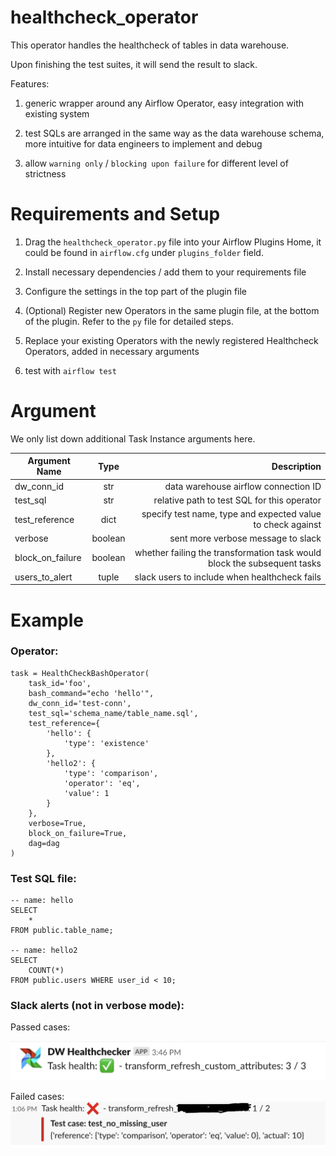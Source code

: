 # healthcheck_operator

This operator handles the healthcheck of tables in data warehouse.

Upon finishing the test suites, it will send the result to slack.

Features:

1. generic wrapper around any Airflow Operator, easy integration with existing
    system
    
2. test SQLs are arranged in the same way as the data warehouse schema, more intuitive
    for data engineers to implement and debug
    
3. allow `warning only` / `blocking upon failure` for different level of strictness

 
# Requirements and Setup

1. Drag the `healthcheck_operator.py` file into your Airflow Plugins Home, it could
    be found in `airflow.cfg` under `plugins_folder` field.

2. Install necessary dependencies / add them to your requirements file

3. Configure the settings in the top part of the plugin file

4. (Optional) Register new Operators in the same plugin file, at the bottom of the plugin.
Refer to the `py` file for detailed steps.

5. Replace your existing Operators with the newly registered Healthcheck Operators,
added in necessary arguments

6. test with `airflow test`

# Argument

We only list down additional Task Instance arguments here.

| Argument Name      | Type           | Description |
| ------------- |:-------------:| -----:|
| dw_conn_id | str | data warehouse airflow connection ID |
| test_sql | str | relative path to test SQL for this operator |
| test_reference | dict | specify test name, type and expected value to check against |
| verbose | boolean | sent more verbose message to slack |
| block_on_failure | boolean | whether failing the transformation task would block the subsequent tasks |
| users_to_alert | tuple | slack users to include when healthcheck fails|

# Example

### Operator:

```
task = HealthCheckBashOperator(
    task_id='foo',
    bash_command="echo 'hello'",
    dw_conn_id='test-conn',
    test_sql='schema_name/table_name.sql',
    test_reference={
        'hello': {
            'type': 'existence'
        },
        'hello2': {
            'type': 'comparison',
            'operator': 'eq',
            'value': 1
        }
    },
    verbose=True,
    block_on_failure=True,
    dag=dag
)
```

### Test SQL file:

```
-- name: hello
SELECT
    *
FROM public.table_name;

-- name: hello2
SELECT
    COUNT(*)
FROM public.users WHERE user_id < 10;
```

### Slack alerts (not in verbose mode):

Passed cases:

![](passed.png)

Failed cases:
![](failed.png)

